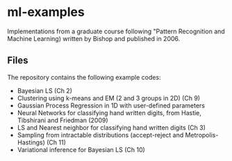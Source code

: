 ml-examples
===========

Implementations from a graduate course following "Pattern Recognition and Machine Learning) written by Bishop and published in 2006.

Files
-----------
The repository contains the following example codes:
- Bayesian LS (Ch 2)
- Clustering using k-means and EM (2 and 3 groups in 2D) (Ch 9)
- Gaussian Process Regression in 1D with user-defined parameters
- Neural Networks for classifying hand written digits, from Hastie, Tibshirani and Friedman (2009)
- LS and Nearest neighbor for classifying hand written digits (Ch 3)
- Sampling from intractable distributions (accept-reject and Metropolis-Hastings) (Ch 11)
- Variational inference for Bayesian LS (Ch 10)
